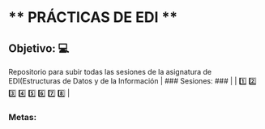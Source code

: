 # __** PRÁCTICAS DE EDI **__ #
## Objetivo: :computer: ##
Repositorio para subir todas las sesiones de la asignatura de EDI(Estructuras de Datos y de la Información
| \### Sesiones: \### |
| :one: 2️⃣  3️⃣  4️⃣  5️⃣  6️⃣  7️⃣ 8️⃣ |
### Metas: ###


